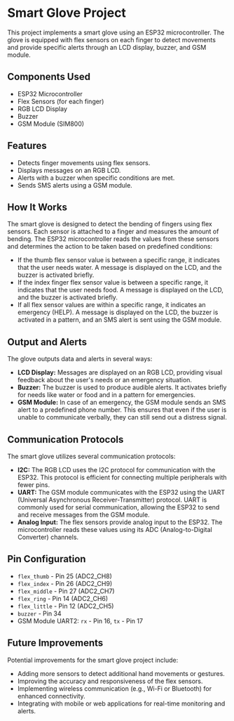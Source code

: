 <!DOCTYPE html>
<html lang="en">
<head>
    <meta charset="UTF-8">
    <meta name="viewport" content="width=device-width, initial-scale=1.0">
   
</head>
<body>

<h1>Smart Glove Project</h1>

<p>This project implements a smart glove using an ESP32 microcontroller. The glove is equipped with flex sensors on each finger to detect movements and provide specific alerts through an LCD display, buzzer, and GSM module.</p>

<h2>Components Used</h2>
<ul>
    <li>ESP32 Microcontroller</li>
    <li>Flex Sensors (for each finger)</li>
    <li>RGB LCD Display</li>
    <li>Buzzer</li>
    <li>GSM Module (SIM800)</li>
</ul>

<h2>Features</h2>
<ul>
    <li>Detects finger movements using flex sensors.</li>
    <li>Displays messages on an RGB LCD.</li>
    <li>Alerts with a buzzer when specific conditions are met.</li>
    <li>Sends SMS alerts using a GSM module.</li>
</ul>

<h2>How It Works</h2>
<p>The smart glove is designed to detect the bending of fingers using flex sensors. Each sensor is attached to a finger and measures the amount of bending. The ESP32 microcontroller reads the values from these sensors and determines the action to be taken based on predefined conditions:</p>
<ul>
    <li>If the thumb flex sensor value is between a specific range, it indicates that the user needs water. A message is displayed on the LCD, and the buzzer is activated briefly.</li>
    <li>If the index finger flex sensor value is between a specific range, it indicates that the user needs food. A message is displayed on the LCD, and the buzzer is activated briefly.</li>
    <li>If all flex sensor values are within a specific range, it indicates an emergency (HELP). A message is displayed on the LCD, the buzzer is activated in a pattern, and an SMS alert is sent using the GSM module.</li>
</ul>

<h2>Output and Alerts</h2>
<p>The glove outputs data and alerts in several ways:</p>
<ul>
    <li><strong>LCD Display:</strong> Messages are displayed on an RGB LCD, providing visual feedback about the user's needs or an emergency situation.</li>
    <li><strong>Buzzer:</strong> The buzzer is used to produce audible alerts. It activates briefly for needs like water or food and in a pattern for emergencies.</li>
    <li><strong>GSM Module:</strong> In case of an emergency, the GSM module sends an SMS alert to a predefined phone number. This ensures that even if the user is unable to communicate verbally, they can still send out a distress signal.</li>
</ul>

<h2>Communication Protocols</h2>
<p>The smart glove utilizes several communication protocols:</p>
<ul>
    <li><strong>I2C:</strong> The RGB LCD uses the I2C protocol for communication with the ESP32. This protocol is efficient for connecting multiple peripherals with fewer pins.</li>
    <li><strong>UART:</strong> The GSM module communicates with the ESP32 using the UART (Universal Asynchronous Receiver-Transmitter) protocol. UART is commonly used for serial communication, allowing the ESP32 to send and receive messages from the GSM module.</li>
    <li><strong>Analog Input:</strong> The flex sensors provide analog input to the ESP32. The microcontroller reads these values using its ADC (Analog-to-Digital Converter) channels.</li>
</ul>

<h2>Pin Configuration</h2>
<ul>
    <li><code>flex_thumb</code> - Pin 25 (ADC2_CH8)</li>
    <li><code>flex_index</code> - Pin 26 (ADC2_CH9)</li>
    <li><code>flex_middle</code> - Pin 27 (ADC2_CH7)</li>
    <li><code>flex_ring</code> - Pin 14 (ADC2_CH6)</li>
    <li><code>flex_little</code> - Pin 12 (ADC2_CH5)</li>
    <li><code>buzzer</code> - Pin 34</li>
    <li>GSM Module UART2: <code>rx</code> - Pin 16, <code>tx</code> - Pin 17</li>
</ul>

<h2>Future Improvements</h2>
<p>Potential improvements for the smart glove project include:</p>
<ul>
    <li>Adding more sensors to detect additional hand movements or gestures.</li>
    <li>Improving the accuracy and responsiveness of the flex sensors.</li>
    <li>Implementing wireless communication (e.g., Wi-Fi or Bluetooth) for enhanced connectivity.</li>
    <li>Integrating with mobile or web applications for real-time monitoring and alerts.</li>
</ul>

</body>
</html>
